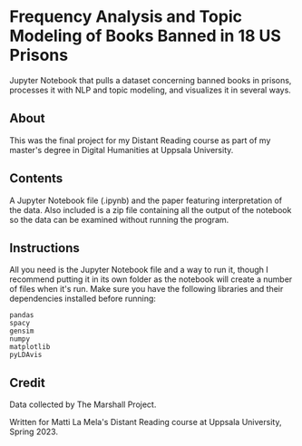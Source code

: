# Frequency Analysis and Topic Modeling of Books Banned in 18 US Prisons
Jupyter Notebook that pulls a dataset concerning banned books in prisons, processes it with NLP and topic modeling, and visualizes it in several ways.

## About
This was the final project for my Distant Reading course as part of my master's degree in Digital Humanities at Uppsala University.

## Contents
A Jupyter Notebook file (.ipynb) and the paper featuring interpretation of the data. Also included is a zip file containing all the output of the notebook so the data can be examined without running the program.

## Instructions

All you need is the Jupyter Notebook file and a way to run it, though I recommend putting it in its own folder as the notebook will create a number of files when it's run.
Make sure you have the following libraries and their dependencies installed before running:
 ````
pandas
spacy
gensim
numpy
matplotlib
pyLDAvis
````
## Credit
Data collected by The Marshall Project.

Written for Matti La Mela's Distant Reading course at Uppsala University, Spring 2023.
